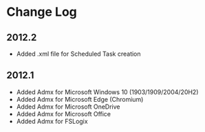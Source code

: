 # Change Log

## 2012.2

* Added .xml file for Scheduled Task creation

## 2012.1

* Added Admx for Microsoft Windows 10 (1903/1909/2004/20H2)
* Added Admx for Microsoft Edge (Chromium)
* Added Admx for Microsoft OneDrive
* Added Admx for Microsoft Office
* Added Admx for FSLogix
